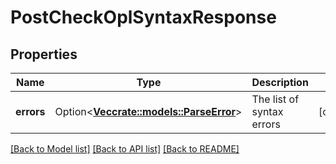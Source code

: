 # PostCheckOplSyntaxResponse

## Properties

Name | Type | Description | Notes
------------ | ------------- | ------------- | -------------
**errors** | Option<[**Vec<crate::models::ParseError>**](ParseError.md)> | The list of syntax errors | [optional]

[[Back to Model list]](../README.md#documentation-for-models) [[Back to API list]](../README.md#documentation-for-api-endpoints) [[Back to README]](../README.md)


